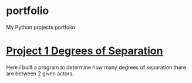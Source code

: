 # portfolio
My Python projects portfolio

# [Project 1 Degrees of Separation](https://github.com/lukebutler10/portfolio/tree/master/traffic)
Here I built a program to determine how many degrees of separation there are between 2 given actors. 
